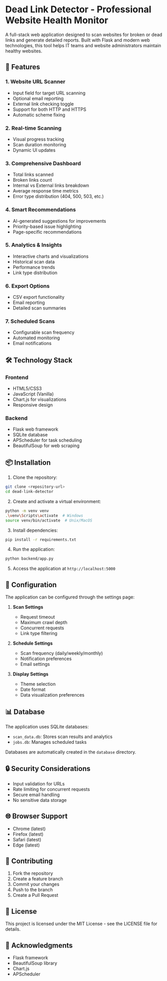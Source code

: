 # Dead Link Detector - Professional Website Health Monitor

A full-stack web application designed to scan websites for broken or dead links and generate detailed reports. Built with Flask and modern web technologies, this tool helps IT teams and website administrators maintain healthy websites.

## 🌟 Features

### 1. Website URL Scanner
- Input field for target URL scanning
- Optional email reporting
- External link checking toggle
- Support for both HTTP and HTTPS
- Automatic scheme fixing

### 2. Real-time Scanning
- Visual progress tracking
- Scan duration monitoring
- Dynamic UI updates

### 3. Comprehensive Dashboard
- Total links scanned
- Broken links count
- Internal vs External links breakdown
- Average response time metrics
- Error type distribution (404, 500, 503, etc.)

### 4. Smart Recommendations
- AI-generated suggestions for improvements
- Priority-based issue highlighting
- Page-specific recommendations

### 5. Analytics & Insights
- Interactive charts and visualizations
- Historical scan data
- Performance trends
- Link type distribution

### 6. Export Options
- CSV export functionality
- Email reporting
- Detailed scan summaries

### 7. Scheduled Scans
- Configurable scan frequency
- Automated monitoring
- Email notifications

## 🛠️ Technology Stack

### Frontend
- HTML5/CSS3
- JavaScript (Vanilla)
- Chart.js for visualizations
- Responsive design

### Backend
- Flask web framework
- SQLite database
- APScheduler for task scheduling
- BeautifulSoup for web scraping

## 📦 Installation

1. Clone the repository:
```bash
git clone <repository-url>
cd dead-link-detector
```

2. Create and activate a virtual environment:
```bash
python -m venv venv
.\venv\Scripts\activate  # Windows
source venv/bin/activate  # Unix/MacOS
```

3. Install dependencies:
```bash
pip install -r requirements.txt
```

4. Run the application:
```bash
python backend/app.py
```

5. Access the application at `http://localhost:5000`

## 🔧 Configuration

The application can be configured through the settings page:

1. **Scan Settings**
   - Request timeout
   - Maximum crawl depth
   - Concurrent requests
   - Link type filtering

2. **Schedule Settings**
   - Scan frequency (daily/weekly/monthly)
   - Notification preferences
   - Email settings

3. **Display Settings**
   - Theme selection
   - Date format
   - Data visualization preferences

## 📊 Database

The application uses SQLite databases:
- `scan_data.db`: Stores scan results and analytics
- `jobs.db`: Manages scheduled tasks

Databases are automatically created in the `database` directory.

## 🔒 Security Considerations

- Input validation for URLs
- Rate limiting for concurrent requests
- Secure email handling
- No sensitive data storage

## 🌐 Browser Support

- Chrome (latest)
- Firefox (latest)
- Safari (latest)
- Edge (latest)

## 🤝 Contributing

1. Fork the repository
2. Create a feature branch
3. Commit your changes
4. Push to the branch
5. Create a Pull Request

## 📄 License

This project is licensed under the MIT License - see the LICENSE file for details.

## 🙏 Acknowledgments

- Flask framework
- BeautifulSoup library
- Chart.js
- APScheduler